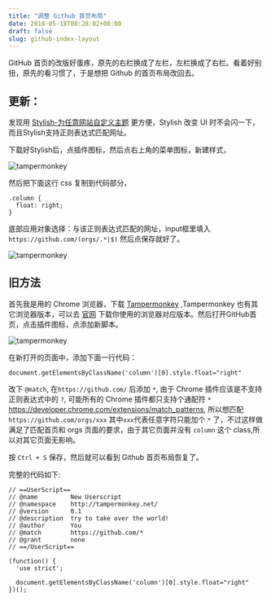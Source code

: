 ```yaml
---
title: "调整 Github 首页布局"
date: 2018-05-18T08:28:02+08:00
draft: false
slug: github-index-layout
---
```


GitHub 首页的改版好蛋疼，原先的右栏换成了左栏，左栏换成了右栏。看着好别扭，原先的看习惯了，于是想把 Github 的首页布局改回去。


## 更新：

发现用 [Stylish-为任意网站自定义主题](https://chrome.google.com/webstore/detail/stylish-custom-themes-for/fjnbnpbmkenffdnngjfgmeleoegfcffe) 更方便，Stylish 改变 UI 时不会闪一下，而且Stylish支持正则表达式匹配网址。

下载好Stylish后，点插件图标，然后点右上角的菜单图标，新建样式，

![tampermonkey](/img/2018/stylish-setting.png)

然后把下面这行 css 复制到代码部分，

```
.column {
  float: right;
}
```

底部应用对象选择：与该正则表达式匹配的网址，input框里填入 `https://github.com/(orgs/.*|$)` 然后点保存就好了。

![tampermonkey](/img/2018/stylish-github.png)


## 旧方法
首先我是用的 Chrome 浏览器，下载 [Tampermonkey](https://chrome.google.com/webstore/detail/tampermonkey/dhdgffkkebhmkfjojejmpbldmpobfkfo) ,Tampermonkey 也有其它浏览器版本，可以去 [官网](https://tampermonkey.net/) 下载你使用的浏览器对应版本。然后打开GitHub首页，点击插件图标，点添加新脚本。

![tampermonkey](/img/2018/tampermonkey.png)

在新打开的页面中，添加下面一行代码：

```
document.getElementsByClassName('column')[0].style.float="right"
```

改下 `@match`, 在`https://github.com/` 后添加 `*`, 由于 Chrome 插件应该是不支持正则表达式中的 `?`, 可能所有的 Chrome 插件都只支持个通配符 `*` https://developer.chrome.com/extensions/match_patterns, 所以想匹配 `https://github.com/orgs/xxx` 其中`xxx`代表任意字符只能加个 `*` 了，不过这样做满足了匹配首页和 orgs 页面的要求，由于其它页面并没有 `column` 这个 class,所以对其它页面无影响。

按 `Ctrl + S` 保存，然后就可以看到 Github 首页布局恢复了。

完整的代码如下:

```
// ==UserScript==
// @name         New Userscript
// @namespace    http://tampermonkey.net/
// @version      0.1
// @description  try to take over the world!
// @author       You
// @match        https://github.com/*
// @grant        none
// ==/UserScript==

(function() {
  'use strict';

  document.getElementsByClassName('column')[0].style.float="right"
})();
```

